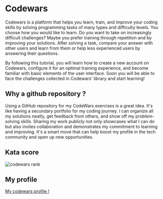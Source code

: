 # Codewars
Codewars is a platform that helps you learn, train, and improve your coding skills by solving programming tasks of many types and difficulty levels. You choose how you would like to learn. Do you want to take on increasingly difficult challenges? Maybe you prefer training through repetition and by improving your solutions. After solving a task, compare your answer with other users and learn from them or help less experienced users by answering their questions.

By following this tutorial, you will learn how to create a new account on Codewars, configure it for an optimal training experience, and become familiar with basic elements of the user interface. Soon you will be able to face the challenges collected in Codewars' library and start learning!

## Why a github repository ?
Using a GitHub repository for my CodeWars exercises is a great idea. It's like having a secundary portfolio for my coding journey. I can organize all my solutions neatly, get feedback from others, and show off my problem-solving skills. Sharing my work publicly not only showcases what I can do but also invites collaboration and demonstrates my commitment to learning and improving. It's a smart move that can help boost my profile in the tech community and open up new opportunities.

## Kata score
![codewars rank](https://www.codewars.com/users/BreadyBred/badges/large)

## My profile
[My codewars profile !](https://www.codewars.com/users/BreadyBred)
